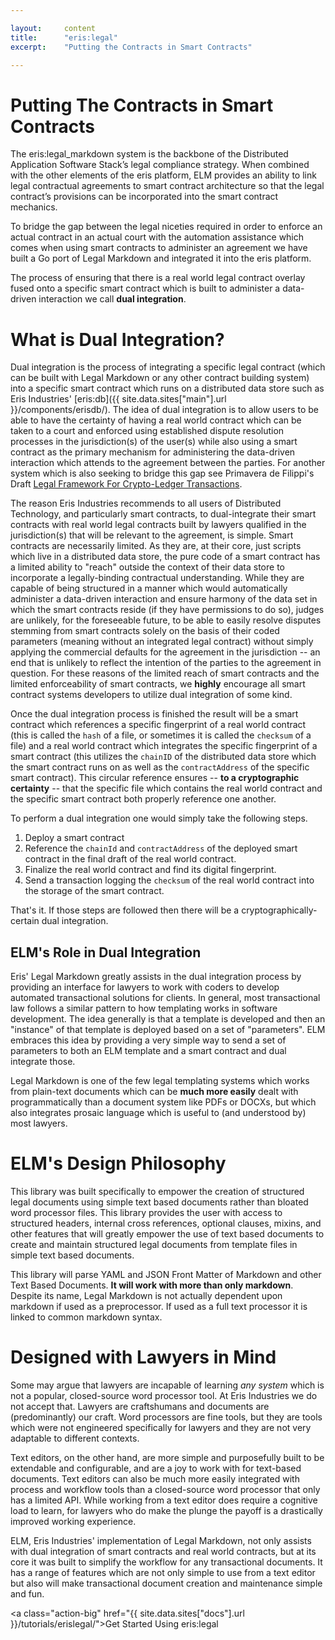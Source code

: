 ```yaml
---

layout:     content
title:      "eris:legal"
excerpt:    "Putting the Contracts in Smart Contracts"

---
```


# Putting The Contracts in Smart Contracts

The eris:legal_markdown system is the backbone of the Distributed Application Software Stack’s legal compliance strategy. When combined with the other elements of the eris platform, ELM provides an ability to link legal contractual agreements to smart contract architecture so that the legal contract’s provisions can be incorporated into the smart contract mechanics.

To bridge the gap between the legal niceties required in order to enforce an actual contract in an actual court with the automation assistance which comes when using smart contracts to administer an agreement we have built a Go port of Legal Markdown and integrated it into the eris platform.

The process of ensuring that there is a real world legal contract overlay fused onto a specific smart contract which is built to administer a data-driven interaction we call **dual integration**.

# What is Dual Integration?

Dual integration is the process of integrating a specific legal contract (which can be built with Legal Markdown or any other contract building system) into a specific smart contract which runs on a distributed data store such as Eris Industries' [eris:db]({{ site.data.sites["main"].url }}/components/erisdb/). The idea of dual integration is to allow users to be able to have the certainty of having a real world contract which can be taken to a court and enforced using established dispute resolution processes in the jurisdiction(s) of the user(s) while also using a smart contract as the primary mechanism for administering the data-driven interaction which attends to the agreement between the parties. For another system which is also seeking to bridge this gap see Primavera de Filippi's Draft [Legal Framework For Crypto-Ledger Transactions](http://p2pfoundation.net/Legal_Framework_For_Crypto-Ledger_Transactions).

The reason Eris Industries recommends to all users of Distributed Technology, and particularly smart contracts, to dual-integrate their smart contracts with real world legal contracts built by lawyers qualified in the jurisdiction(s) that will be relevant to the agreement, is simple. Smart contracts are necessarily limited. As they are, at their core, just scripts which live in a distributed data store, the pure code of a smart contract has a limited ability to "reach" outside the context of their data store to incorporate a legally-binding contractual understanding. While they are capable of being structured in a manner which would automatically administer a data-driven interaction and ensure harmony of the data set in which the smart contracts reside (if they have permissions to do so), judges are unlikely, for the foreseeable future, to be able to easily resolve disputes stemming from smart contracts solely on the basis of their coded parameters (meaning without an integrated legal contract) without simply applying the commercial defaults for the agreement in the jurisdiction -- an end that is unlikely to reflect the intention of the parties to the agreement in question. For these reasons of the limited reach of smart contracts and the limited enforceability of smart contracts, we **highly** encourage all smart contract systems developers to utilize dual integration of some kind.

Once the dual integration process is finished the result will be a smart contract which references a specific fingerprint of a real world contract (this is called the `hash` of a file, or sometimes it is called the `checksum` of a file) and a real world contract which integrates the specific fingerprint of a smart contract (this utilizes the `chainID` of the distributed data store which the smart contract runs on as well as the `contractAddress` of the specific smart contract). This circular reference ensures -- **to a cryptographic certainty** -- that the specific file which contains the real world contract and the specific smart contract both properly reference one another.

To perform a dual integration one would simply take the following steps.

1. Deploy a smart contract
2. Reference the `chainId` and `contractAddress` of the deployed smart contract in the final draft of the real world contract.
3. Finalize the real world contract and find its digital fingerprint.
4. Send a transaction logging the `checksum` of the real world contract into the storage of the smart contract.

That's it. If those steps are followed then there will be a cryptographically-certain dual integration.

## ELM's Role in Dual Integration

Eris' Legal Markdown greatly assists in the dual integration process by providing an interface for lawyers to work with coders to develop automated transactional solutions for clients. In general, most transactional law follows a similar pattern to how templating works in software development. The idea generally is that a template is developed and then an "instance" of that template is deployed based on a set of "parameters". ELM embraces this idea by providing a very simple way to send a set of parameters to both an ELM template and a smart contract and dual integrate those.

Legal Markdown is one of the few legal templating systems which works from plain-text documents which can be **much more easily** dealt with programmatically than a document system like PDFs or DOCXs, but which also integrates prosaic language which is useful to (and understood by) most lawyers.

# ELM's Design Philosophy

This library was built specifically to empower the creation of structured legal documents using simple text based documents rather than bloated word processor files. This library provides the user with access to structured headers, internal cross references, optional clauses, mixins, and other features that will greatly empower the use of text based documents to create and maintain structured legal documents from template files in simple text based documents.

This library will parse YAML and JSON Front Matter of Markdown and other Text Based Documents. **It will work with more than only markdown**. Despite its name, Legal Markdown is not actually dependent upon markdown if used as a preprocessor. If used as a full text processor it is linked to common markdown syntax.

# Designed with Lawyers in Mind

Some may argue that lawyers are incapable of learning *any system* which is not a popular, closed-source word processor tool. At Eris Industries we do not accept that. Lawyers are craftshumans and documents are (predominantly) our craft. Word processors are fine tools, but they are tools which were not engineered specifically for lawyers and they are not very adaptable to different contexts.

Text editors, on the other hand, are more simple and purposefully built to be extendable and configurable, and are a joy to work with for text-based documents. Text editors can also be much more easily integrated with process and workflow tools than a closed-source word processor that only has a limited API. While working from a text editor does require a cognitive load to learn, for lawyers who do make the plunge the payoff is a drastically improved working experience.

ELM, Eris Industries' implementation of Legal Markdown, not only assists with dual integration of smart contracts and real world contracts, but at its core it was built to simplify the workflow for any transactional documents. It has a range of features which are not only simple to use from a text editor but also will make transactional document creation and maintenance simple and fun.

<a class="action-big" href="{{ site.data.sites["docs"].url }}/tutorials/erislegal/">Get Started Using eris:legal</a>